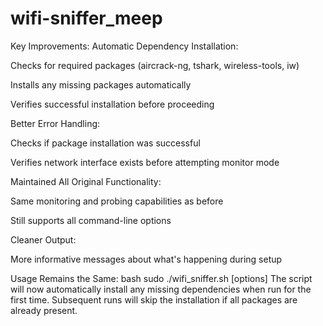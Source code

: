 # wifi-sniffer_meep

Key Improvements:
Automatic Dependency Installation:

Checks for required packages (aircrack-ng, tshark, wireless-tools, iw)

Installs any missing packages automatically

Verifies successful installation before proceeding

Better Error Handling:

Checks if package installation was successful

Verifies network interface exists before attempting monitor mode

Maintained All Original Functionality:

Same monitoring and probing capabilities as before

Still supports all command-line options

Cleaner Output:

More informative messages about what's happening during setup

Usage Remains the Same:
bash
sudo ./wifi_sniffer.sh [options]
The script will now automatically install any missing dependencies when run for the first time. Subsequent runs will skip the installation if all packages are already present.
